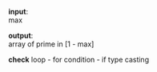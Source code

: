**input**: <br />
max <br />

**output**: <br />
array of prime in [1 - max] <br />

**check**
loop - for
condition - if
type casting
